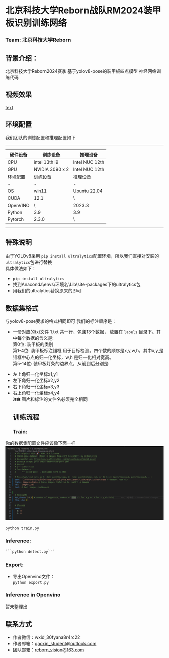  **北京科技大学Reborn战队RM2024装甲板识别训练网络**
 =
 ### **Team: 北京科技大学Reborn <br>**

 ## 背景介绍：

 北京科技大学Reborn2024赛季 基于yolov8-pose的装甲板四点模型 神经网络训练代码
 ## 视频效果
 [text](<../../视频/录屏/录屏 2024年05月30日 12时30分26秒.webm>)

 ## 环境配置
 我们团队的训练配置和推理配置如下
 ***
 |硬件设备| 训练设备|推理设备|
 | - | - | - |
 | CPU | intel 13th i9 | Intel NUC 12th  |
 | GPU | NVIDIA 3090 x 2 | Intel NUC 12th  |
 | 环境配置 |训练设备 |推理设备 |
| - | - | - |
| OS | win11 | Ubuntu 22.04 |
| CUDA | 12.1 | \ |
| OpenVINO | \ | 2023.3 |
|Python | 3.9 | 3.9 |
|Pytorch | 2.3.0 | \ |

 ***
## 特殊说明
由于YOLOv8采用 ```pip install ultralytics```配置环境，所以我们直接对安装的```ultralytics```包进行替换   
具体做法如下：  
* ```pip install ultralytics```
* 找到Anaconda\envs\环境名\Lib\site-packages下的ultralytics包
* 用我们的ultralytics替换原来的即可 

 ## 数据集格式
 与yolov8-pose要求的格式相同即可
 我们的标注顺序是： 
 + 一份对应的txt文件 1.txt 共一行，包含13个数据， 放置在 ```labels``` 目录下。其中每个数据的含义是:<br>
  第0位: 装甲板的类别<br>
  第1-4位: 装甲板标注锚框,用于目标检测。四个数的顺序是x,y,w,h，其中x,y,是锚框中心点的归一化坐标，w,h 是归一化相对宽高。<br>
  第5-14位: 装甲板灯条的边界点，从前到后分别是:<br>

* 左上角归一化坐标x1,y1<br>
* 左下角归一化坐标x2,y2<br>
* 右下角归一化坐标x3,y3<br>
* 右上角归一化坐标x4,y4<br>
  **```注意```** 图片和标注的文件名必须完全相同
  ## 训练流程<br>
  ### Train:
你的数据集配置文件应该像下面一样
  ![alt text](image.png)  

  ```python train.py```
  ### Inference:
    ```python detect.py```
  ### Export:
  - 导出Openvino文件：<br>
  ```python export.py```
  ### Inference in Openvino
  暂未整理出
  ## 联系方式
  + 作者微信：wxid_30fyana8r4rc22
  + 作者邮箱：gaoxin_student@outlook.com
  + 团队邮箱：reborn_vision@163.com


